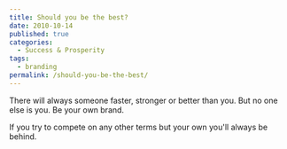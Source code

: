 ```yaml
---
title: Should you be the best?
date: 2010-10-14
published: true
categories:
  - Success & Prosperity
tags:
  - branding
permalink: /should-you-be-the-best/
---
```

There will always someone faster, stronger or better than you. But no one else is you. Be your own brand.

If you try to compete on any other terms but your own you'll always be behind.